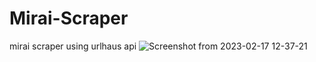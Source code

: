 # Mirai-Scraper
mirai scraper using urlhaus api
![Screenshot from 2023-02-17 12-37-21](https://user-images.githubusercontent.com/83051653/219527409-b831df86-0d1f-45a6-94a7-1930af1280d8.png)
